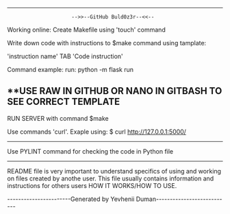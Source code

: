 -----------------------------------------------------------------------------
                         -->>--GitHub Buld0z3r--<<--

Working online:
Create Makefile using 'touch' command

Write down code with instructions to $make command using tamplate:


'instruction name'
  TAB  'Code instruction'


Command example:
run:
	  python -m flask run

**USE RAW IN GITHUB OR NANO IN GITBASH TO SEE CORRECT TEMPLATE 
-----------------------------------------------------------------------------

RUN SERVER with command $make

Use commands 'curl'.
Exaple using:
$ curl http://127.0.0.1:5000/

-----------------------------------------------------------------------------


Use PYLINT command for checking the code in Python file

-----------------------------------------------------------------------------

README file is very important to understand specifics of using and working
on files created by anothe user. This file usually contains information and
instructions for others users HOW IT WORKS/HOW TO USE.


-----------------------Generated by Yevhenii Duman---------------------------
